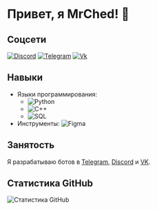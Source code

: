 # Привет, я MrChed! 🐼

## Соцсети
[![Discord](https://img.shields.io/badge/Discord-blueviolet?logo=discord&style=flat-square)](https://discord.com/users/COMPOTIC#4444)
[![Telegram](https://img.shields.io/badge/Telegram-blue?logo=telegram&style=flat-square)](https://t.me/guliheww)
[![Vk](https://img.shields.io/badge/Vk-blue?logo=vk&style=flat-square)](https://vk.com/mrched1)

## Навыки
- Языки программирования: 
  - ![Python](https://img.shields.io/badge/Python-3776AB?logo=python&logoColor=white&style=flat-square)
  - ![C++](https://img.shields.io/badge/C++-00599C?logo=c%2B%2B&logoColor=white&style=flat-square)
  - ![SQL](https://img.shields.io/badge/SQL-4479A1?logo=sql&logoColor=white&style=flat-square)
- Инструменты: ![Figma](https://img.shields.io/badge/Figma-F24E1E?logo=figma&logoColor=white&style=flat-square)

## Занятость
Я разрабатываю ботов в [Telegram](https://t.me/guliheww), [Discord](https://discord.com/users/COMPOTIC#4444) и [VK](https://vk.com/mrched1).

## Статистика GitHub
![Статистика GitHub](https://github-readme-stats.vercel.app/api?username=MrChed&show_icons=true&theme=radical)

